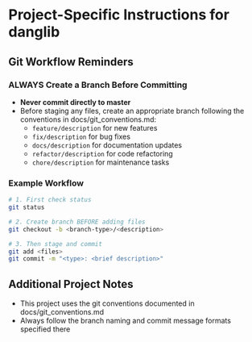 # Project-Specific Instructions for danglib

## Git Workflow Reminders

### ALWAYS Create a Branch Before Committing
- **Never commit directly to master**
- Before staging any files, create an appropriate branch following the conventions in docs/git_conventions.md:
  - `feature/description` for new features
  - `fix/description` for bug fixes
  - `docs/description` for documentation updates
  - `refactor/description` for code refactoring
  - `chore/description` for maintenance tasks

### Example Workflow
```bash
# 1. First check status
git status

# 2. Create branch BEFORE adding files
git checkout -b <branch-type>/<description>

# 3. Then stage and commit
git add <files>
git commit -m "<type>: <brief description>"
```

## Additional Project Notes
- This project uses the git conventions documented in docs/git_conventions.md
- Always follow the branch naming and commit message formats specified there